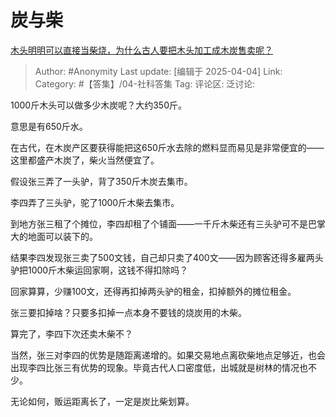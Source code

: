 # 炭与柴
[木头明明可以直接当柴烧，为什么古人要把木头加工成木炭售卖呢？](https://www.zhihu.com/question/14945738429/answer/1891415538447675625)

> Author: #Anonymity
> Last update: [编辑于 2025-04-04]
> Link:
> Category: #【答集】/04-社科答集 
> Tag:
> 评论区:
> 泛讨论:

1000斤木头可以做多少木炭呢？大约350斤。

意思是有650斤水。

在古代，在木炭产区要获得能把这650斤水去除的燃料显而易见是非常便宜的——这里都盛产木炭了，柴火当然便宜了。

假设张三弄了一头驴，背了350斤木炭去集市。

李四弄了三头驴，驼了1000斤木柴去集市。

到地方张三租了个摊位，李四却租了个铺面——一千斤木柴还有三头驴可不是巴掌大的地面可以装下的。

结果李四发现张三卖了500文钱，自己却只卖了400文——因为顾客还得多雇两头驴把1000斤木柴运回家啊，这钱不得扣除吗？

回家算算，少赚100文，还得再扣掉两头驴的租金，扣掉额外的摊位租金。

张三要扣掉啥？只要多扣掉一点本身不要钱的烧炭用的木柴。

算完了，李四下次还卖木柴不？

当然，张三对李四的优势是随距离递增的。如果交易地点离砍柴地点足够近，也会出现李四比张三有优势的现象。毕竟古代人口密度低，出城就是树林的情况也不少。

无论如何，贩运距离长了，一定是炭比柴划算。
